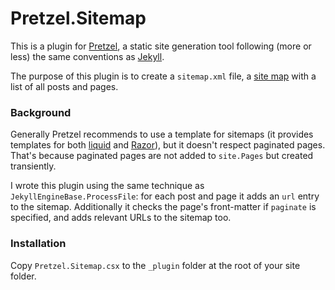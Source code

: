 # Pretzel.Sitemap

This is a plugin for [Pretzel](https://github.com/Code52/pretzel), a static site generation tool following (more or less) the same conventions as [Jekyll](https://github.com/mojombo/jekyll).

The purpose of this plugin is to create a `sitemap.xml` file, a [site map](https://en.wikipedia.org/wiki/Site_map) with a list of all posts and pages.

### Background

Generally Pretzel recommends to use a template for sitemaps (it provides templates for both [liquid](https://github.com/Code52/pretzel/blob/master/src/Pretzel.Logic/Resources/Liquid/Sitemap.liquid) and [Razor](https://github.com/Code52/pretzel/blob/master/src/Pretzel.Logic/Resources/Razor/Sitemap.cshtml)), but it doesn't respect paginated pages. That's because paginated pages are not added to `site.Pages` but created transiently.

I wrote this plugin using the same technique as `JekyllEngineBase.ProcessFile`:
for each post and page it adds an `url` entry to the sitemap. Additionally it checks the page's front-matter if `paginate` is specified, and adds relevant URLs to the sitemap too. 

### Installation

Copy `Pretzel.Sitemap.csx` to the `_plugin` folder at the root of your site folder.